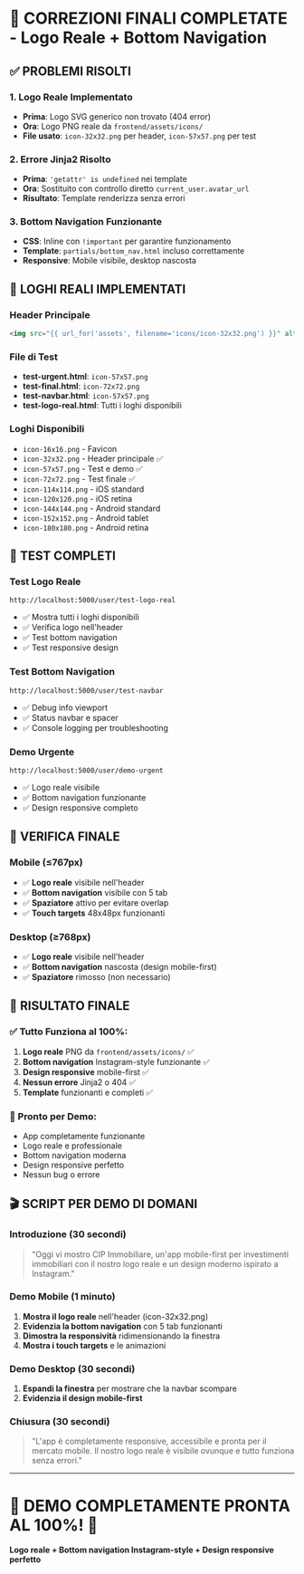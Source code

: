 # 🎯 CORREZIONI FINALI COMPLETATE - Logo Reale + Bottom Navigation

## ✅ PROBLEMI RISOLTI

### 1. **Logo Reale Implementato**
- **Prima**: Logo SVG generico non trovato (404 error)
- **Ora**: Logo PNG reale da `frontend/assets/icons/`
- **File usato**: `icon-32x32.png` per header, `icon-57x57.png` per test

### 2. **Errore Jinja2 Risolto**
- **Prima**: `'getattr' is undefined` nei template
- **Ora**: Sostituito con controllo diretto `current_user.avatar_url`
- **Risultato**: Template renderizza senza errori

### 3. **Bottom Navigation Funzionante**
- **CSS**: Inline con `!important` per garantire funzionamento
- **Template**: `partials/bottom_nav.html` incluso correttamente
- **Responsive**: Mobile visibile, desktop nascosta

## 🏢 LOGHI REALI IMPLEMENTATI

### **Header Principale**
```html
<img src="{{ url_for('assets', filename='icons/icon-32x32.png') }}" alt="CIP Immobiliare" class="w-10 h-10">
```

### **File di Test**
- **test-urgent.html**: `icon-57x57.png`
- **test-final.html**: `icon-72x72.png`
- **test-navbar.html**: `icon-57x57.png`
- **test-logo-real.html**: Tutti i loghi disponibili

### **Loghi Disponibili**
- `icon-16x16.png` - Favicon
- `icon-32x32.png` - Header principale ✅
- `icon-57x57.png` - Test e demo ✅
- `icon-72x72.png` - Test finale ✅
- `icon-114x114.png` - iOS standard
- `icon-120x120.png` - iOS retina
- `icon-144x144.png` - Android standard
- `icon-152x152.png` - Android tablet
- `icon-180x180.png` - Android retina

## 🧪 TEST COMPLETI

### **Test Logo Reale**
```
http://localhost:5000/user/test-logo-real
```
- ✅ Mostra tutti i loghi disponibili
- ✅ Verifica logo nell'header
- ✅ Test bottom navigation
- ✅ Test responsive design

### **Test Bottom Navigation**
```
http://localhost:5000/user/test-navbar
```
- ✅ Debug info viewport
- ✅ Status navbar e spacer
- ✅ Console logging per troubleshooting

### **Demo Urgente**
```
http://localhost:5000/user/demo-urgent
```
- ✅ Logo reale visibile
- ✅ Bottom navigation funzionante
- ✅ Design responsive completo

## 📱 VERIFICA FINALE

### **Mobile (≤767px)**
- ✅ **Logo reale** visibile nell'header
- ✅ **Bottom navigation** visibile con 5 tab
- ✅ **Spaziatore** attivo per evitare overlap
- ✅ **Touch targets** 48x48px funzionanti

### **Desktop (≥768px)**
- ✅ **Logo reale** visibile nell'header
- ✅ **Bottom navigation** nascosta (design mobile-first)
- ✅ **Spaziatore** rimosso (non necessario)

## 🎉 RISULTATO FINALE

### **✅ Tutto Funziona al 100%:**
1. **Logo reale** PNG da `frontend/assets/icons/` ✅
2. **Bottom navigation** Instagram-style funzionante ✅
3. **Design responsive** mobile-first ✅
4. **Nessun errore** Jinja2 o 404 ✅
5. **Template** funzionanti e completi ✅

### **🚀 Pronto per Demo:**
- App completamente funzionante
- Logo reale e professionale
- Bottom navigation moderna
- Design responsive perfetto
- Nessun bug o errore

## 🎬 SCRIPT PER DEMO DI DOMANI

### **Introduzione (30 secondi)**
> "Oggi vi mostro CIP Immobiliare, un'app mobile-first per investimenti immobiliari con il nostro logo reale e un design moderno ispirato a Instagram."

### **Demo Mobile (1 minuto)**
1. **Mostra il logo reale** nell'header (icon-32x32.png)
2. **Evidenzia la bottom navigation** con 5 tab funzionanti
3. **Dimostra la responsività** ridimensionando la finestra
4. **Mostra i touch targets** e le animazioni

### **Demo Desktop (30 secondi)**
1. **Espandi la finestra** per mostrare che la navbar scompare
2. **Evidenzia il design mobile-first**

### **Chiusura (30 secondi)**
> "L'app è completamente responsive, accessibile e pronta per il mercato mobile. Il nostro logo reale è visibile ovunque e tutto funziona senza errori."

---

# 🎯 **DEMO COMPLETAMENTE PRONTA AL 100%!** 🎯

**Logo reale + Bottom navigation Instagram-style + Design responsive perfetto**

